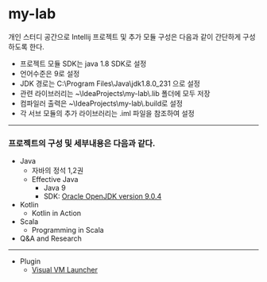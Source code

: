 # my-lab
개인 스터디 공간으로 Intellij 프로젝트 및 추가 모듈 구성은 다음과 같이 간단하게 구성하도록 한다.
- 프로젝트 모듈 SDK는 java 1.8 SDK로 설정
- 언어수준은 9로 설정
- JDK 경로는 C:\Program Files\Java\jdk1.8.0_231 으로 설정
- 관련 라이브러리는 ~\IdeaProjects\my-lab\\.lib 폴더에 모두 저장
- 컴파일러 출력은 ~\IdeaProjects\my-lab\\.build로 설정
- 각 서브 모듈의 추가 라이브러리는 .iml 파일을 참조하여 설정
---
### 프로젝트의 구성 및 세부내용은 다음과 같다.
* Java
  * 자바의 정석 1,2권
  * Effective Java
    * Java 9 
    * SDK: [Oracle OpenJDK version 9.0.4](https://www.oracle.com/kr/java/technologies/javase/javase9-archive-downloads.html)
* Kotlin
  * Kotlin in Action
* Scala
  * Programming in Scala
* Q&A and Research
---
* Plugin
  * [Visual VM Launcher](https://visualvm.github.io/download.html)
